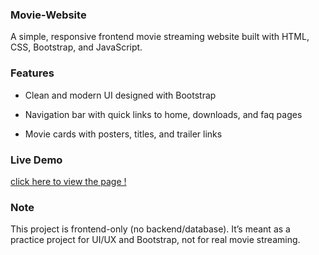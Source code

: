 ### Movie-Website

A simple, responsive frontend movie streaming website built with HTML, CSS, Bootstrap, and JavaScript.

### Features

-  Clean and modern UI designed with Bootstrap

-  Navigation bar with quick links to home, downloads, and faq pages

-  Movie cards with posters, titles, and trailer links

### Live Demo

[click here to view the page !](https://harshadino.github.io/Movie-Website/)

### Note

This project is frontend-only (no backend/database). It’s meant as a practice project for UI/UX and Bootstrap, not for real movie streaming.
